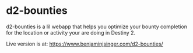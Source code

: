 # d2-bounties

d2-bounties is a lil webapp that helps you optimize your bounty completion for the location or activity your are doing in Destiny 2.

Live version is at: https://www.benjaminjsinger.com/d2-bounties/
